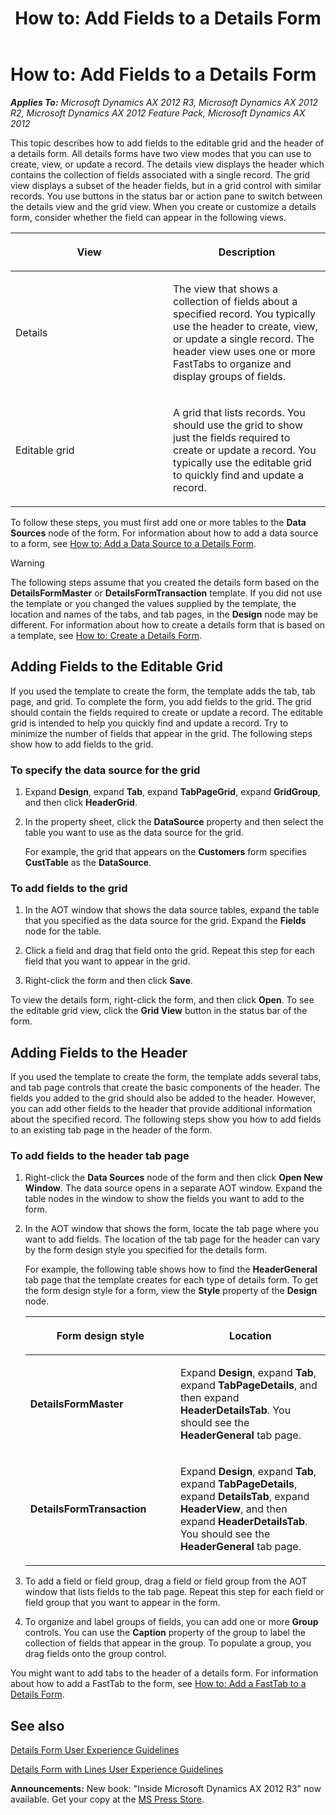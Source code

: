 ﻿---
title: 'How to: Add Fields to a Details Form'
TOCTitle: 'How to: Add Fields to a Details Form'
ms:assetid: fc738a39-a7c7-48f4-a18c-a92824b78fb5
ms:mtpsurl: https://msdn.microsoft.com/en-us/library/Hh528514(v=AX.60)
ms:contentKeyID: 37835261
ms.date: 05/18/2015
mtps_version: v=AX.60
---

# How to: Add Fields to a Details Form 


_**Applies To:** Microsoft Dynamics AX 2012 R3, Microsoft Dynamics AX 2012 R2, Microsoft Dynamics AX 2012 Feature Pack, Microsoft Dynamics AX 2012_

This topic describes how to add fields to the editable grid and the header of a details form. All details forms have two view modes that you can use to create, view, or update a record. The details view displays the header which contains the collection of fields associated with a single record. The grid view displays a subset of the header fields, but in a grid control with similar records. You use buttons in the status bar or action pane to switch between the details view and the grid view. When you create or customize a details form, consider whether the field can appear in the following views.

<table>
<colgroup>
<col style="width: 50%" />
<col style="width: 50%" />
</colgroup>
<thead>
<tr class="header">
<th><p>View</p></th>
<th><p>Description</p></th>
</tr>
</thead>
<tbody>
<tr class="odd">
<td><p>Details</p></td>
<td><p>The view that shows a collection of fields about a specified record. You typically use the header to create, view, or update a single record. The header view uses one or more FastTabs to organize and display groups of fields.</p></td>
</tr>
<tr class="even">
<td><p>Editable grid</p></td>
<td><p>A grid that lists records. You should use the grid to show just the fields required to create or update a record. You typically use the editable grid to quickly find and update a record.</p></td>
</tr>
</tbody>
</table>


To follow these steps, you must first add one or more tables to the **Data Sources** node of the form. For information about how to add a data source to a form, see [How to: Add a Data Source to a Details Form](how-to-add-a-data-source-to-a-details-form.md).


> [!WARNING]
> <P>The following steps assume that you created the details form based on the <STRONG>DetailsFormMaster</STRONG> or <STRONG>DetailsFormTransaction</STRONG> template. If you did not use the template or you changed the values supplied by the template, the location and names of the tabs, and tab pages, in the <STRONG>Design</STRONG> node may be different. For information about how to create a details form that is based on a template, see <A href="how-to-create-a-details-form.md">How to: Create a Details Form</A>.</P>



## Adding Fields to the Editable Grid

If you used the template to create the form, the template adds the tab, tab page, and grid. To complete the form, you add fields to the grid. The grid should contain the fields required to create or update a record. The editable grid is intended to help you quickly find and update a record. Try to minimize the number of fields that appear in the grid. The following steps show how to add fields to the grid.

### To specify the data source for the grid

1.  Expand **Design**, expand **Tab**, expand **TabPageGrid**, expand **GridGroup**, and then click **HeaderGrid**.

2.  In the property sheet, click the **DataSource** property and then select the table you want to use as the data source for the grid.
    
    For example, the grid that appears on the **Customers** form specifies **CustTable** as the **DataSource**.

### To add fields to the grid

1.  In the AOT window that shows the data source tables, expand the table that you specified as the data source for the grid. Expand the **Fields** node for the table.

2.  Click a field and drag that field onto the grid. Repeat this step for each field that you want to appear in the grid.

3.  Right-click the form and then click **Save**.

To view the details form, right-click the form, and then click **Open**. To see the editable grid view, click the **Grid View** button in the status bar of the form.

## Adding Fields to the Header

If you used the template to create the form, the template adds several tabs, and tab page controls that create the basic components of the header. The fields you added to the grid should also be added to the header. However, you can add other fields to the header that provide additional information about the specified record. The following steps show you how to add fields to an existing tab page in the header of the form.

### To add fields to the header tab page

1.  Right-click the **Data Sources** node of the form and then click **Open New Window**. The data source opens in a separate AOT window. Expand the table nodes in the window to show the fields you want to add to the form.

2.  In the AOT window that shows the form, locate the tab page where you want to add fields. The location of the tab page for the header can vary by the form design style you specified for the details form.
    
    For example, the following table shows how to find the **HeaderGeneral** tab page that the template creates for each type of details form. To get the form design style for a form, view the **Style** property of the **Design** node.
    
    <table>
    <colgroup>
    <col style="width: 50%" />
    <col style="width: 50%" />
    </colgroup>
    <thead>
    <tr class="header">
    <th><p>Form design style</p></th>
    <th><p>Location</p></th>
    </tr>
    </thead>
    <tbody>
    <tr class="odd">
    <td><p><strong>DetailsFormMaster</strong></p></td>
    <td><p>Expand <strong>Design</strong>, expand <strong>Tab</strong>, expand <strong>TabPageDetails</strong>, and then expand <strong>HeaderDetailsTab</strong>. You should see the <strong>HeaderGeneral</strong> tab page.</p></td>
    </tr>
    <tr class="even">
    <td><p><strong>DetailsFormTransaction</strong></p></td>
    <td><p>Expand <strong>Design</strong>, expand <strong>Tab</strong>, expand <strong>TabPageDetails</strong>, expand <strong>DetailsTab</strong>, expand <strong>HeaderView</strong>, and then expand <strong>HeaderDetailsTab</strong>. You should see the <strong>HeaderGeneral</strong> tab page.</p></td>
    </tr>
    </tbody>
    </table>


3.  To add a field or field group, drag a field or field group from the AOT window that lists fields to the tab page. Repeat this step for each field or field group that you want to appear in the form.

4.  To organize and label groups of fields, you can add one or more **Group** controls. You can use the **Caption** property of the group to label the collection of fields that appear in the group. To populate a group, you drag fields onto the group control.

You might want to add tabs to the header of a details form. For information about how to add a FastTab to the form, see [How to: Add a FastTab to a Details Form](how-to-add-a-fasttab-to-a-details-form.md).

## See also

[Details Form User Experience Guidelines](details-form-user-experience-guidelines.md)

[Details Form with Lines User Experience Guidelines](details-form-with-lines-user-experience-guidelines.md)

  
**Announcements:** New book: "Inside Microsoft Dynamics AX 2012 R3" now available. Get your copy at the [MS Press Store](https://www.microsoftpressstore.com/store/inside-microsoft-dynamics-ax-2012-r3-9780735685109).

